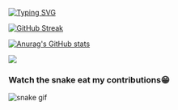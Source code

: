[![Typing SVG](https://readme-typing-svg.demolab.com/?lines=My+name+is+Brenda+Mwangi;All+about+tech!%20%20%20%20%20%20%20)](https://git.io/typing-svg)

[![GitHub Streak](https://github-readme-streak-stats.herokuapp.com?user=Brenda-Mwangi&theme=tokyonight&border_radius=10&date_format=M%20j%5B%2C%20Y%5D)](https://git.io/streak-stats)

[![Anurag's GitHub stats](https://github-readme-stats.vercel.app/api?username=brenda-mwangi)](https://github.com/anuraghazra/github-readme-stats)

<img src="https://github-readme-stats.vercel.app/api/top-langs/?username=brenda-mwangi"/>

### Watch the snake eat my contributions😁

![snake gif](https://github.com/brenda-mwangi/Brenda-Mwangi/blob/output/github-contribution-grid-snake.svg)
